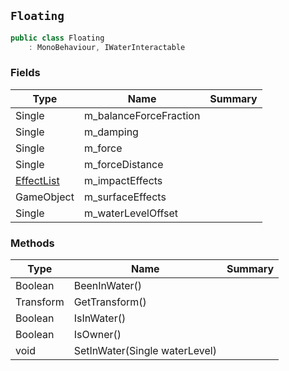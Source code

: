 ## `Floating`

```csharp
public class Floating
    : MonoBehaviour, IWaterInteractable
```

### Fields

| Type | Name | Summary | 
| --- | --- | --- | 
| Single | m_balanceForceFraction |  | 
| Single | m_damping |  | 
| Single | m_force |  | 
| Single | m_forceDistance |  | 
| [EffectList](./EffectList.md) | m_impactEffects |  | 
| GameObject | m_surfaceEffects |  | 
| Single | m_waterLevelOffset |  | 


### Methods

| Type | Name | Summary | 
| --- | --- | --- | 
| Boolean | BeenInWater() |  | 
| Transform | GetTransform() |  | 
| Boolean | IsInWater() |  | 
| Boolean | IsOwner() |  | 
| void | SetInWater(Single waterLevel) |  | 


